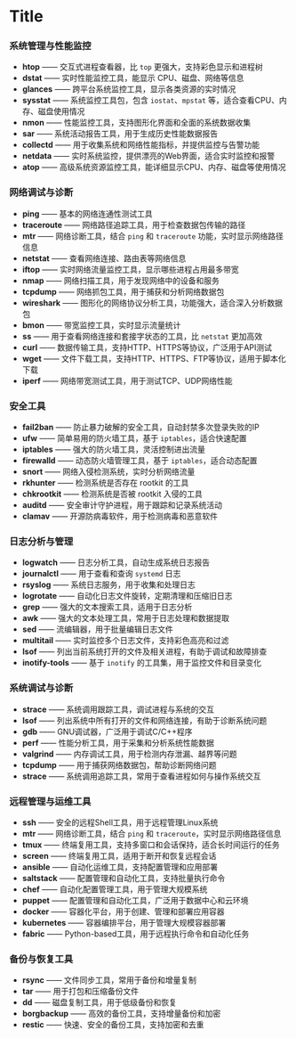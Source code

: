 # Title

### **系统管理与性能监控**
- **htop** —— 交互式进程查看器，比 `top` 更强大，支持彩色显示和进程树
- **dstat** —— 实时性能监控工具，能显示 CPU、磁盘、网络等信息
- **glances** —— 跨平台系统监控工具，显示各类资源的实时情况
- **sysstat** —— 系统监控工具包，包含 `iostat`、`mpstat` 等，适合查看CPU、内存、磁盘使用情况
- **nmon** —— 性能监控工具，支持图形化界面和全面的系统数据收集
- **sar** —— 系统活动报告工具，用于生成历史性能数据报告
- **collectd** —— 用于收集系统和网络性能指标，并提供监控与告警功能
- **netdata** —— 实时系统监控，提供漂亮的Web界面，适合实时监控和报警
- **atop** —— 高级系统资源监控工具，能详细显示CPU、内存、磁盘等使用情况

### **网络调试与诊断**
- **ping** —— 基本的网络连通性测试工具
- **traceroute** —— 网络路径追踪工具，用于检查数据包传输的路径
- **mtr** —— 网络诊断工具，结合 `ping` 和 `traceroute` 功能，实时显示网络路径信息
- **netstat** —— 查看网络连接、路由表等网络信息
- **iftop** —— 实时网络流量监控工具，显示哪些进程占用最多带宽
- **nmap** —— 网络扫描工具，用于发现网络中的设备和服务
- **tcpdump** —— 网络抓包工具，用于捕获和分析网络数据包
- **wireshark** —— 图形化的网络协议分析工具，功能强大，适合深入分析数据包
- **bmon** —— 带宽监控工具，实时显示流量统计
- **ss** —— 用于查看网络连接和套接字状态的工具，比 `netstat` 更加高效
- **curl** —— 数据传输工具，支持HTTP、HTTPS等协议，广泛用于API测试
- **wget** —— 文件下载工具，支持HTTP、HTTPS、FTP等协议，适用于脚本化下载
- **iperf** —— 网络带宽测试工具，用于测试TCP、UDP网络性能

### **安全工具**
- **fail2ban** —— 防止暴力破解的安全工具，自动封禁多次登录失败的IP
- **ufw** —— 简单易用的防火墙工具，基于 `iptables`，适合快速配置
- **iptables** —— 强大的防火墙工具，灵活控制进出流量
- **firewalld** —— 动态防火墙管理工具，基于 `iptables`，适合动态配置
- **snort** —— 网络入侵检测系统，实时分析网络流量
- **rkhunter** —— 检测系统是否存在 rootkit 的工具
- **chkrootkit** —— 检测系统是否被 rootkit 入侵的工具
- **auditd** —— 安全审计守护进程，用于跟踪和记录系统活动
- **clamav** —— 开源防病毒软件，用于检测病毒和恶意软件

### **日志分析与管理**
- **logwatch** —— 日志分析工具，自动生成系统日志报告
- **journalctl** —— 用于查看和查询 `systemd` 日志
- **rsyslog** —— 系统日志服务，用于收集和处理日志
- **logrotate** —— 自动化日志文件旋转，定期清理和压缩旧日志
- **grep** —— 强大的文本搜索工具，适用于日志分析
- **awk** —— 强大的文本处理工具，常用于日志处理和数据提取
- **sed** —— 流编辑器，用于批量编辑日志文件
- **multitail** —— 实时监控多个日志文件，支持彩色高亮和过滤
- **lsof** —— 列出当前系统打开的文件及相关进程，有助于调试和故障排查
- **inotify-tools** —— 基于 `inotify` 的工具集，用于监控文件和目录变化

### **系统调试与诊断**
- **strace** —— 系统调用跟踪工具，调试进程与系统的交互
- **lsof** —— 列出系统中所有打开的文件和网络连接，有助于诊断系统问题
- **gdb** —— GNU调试器，广泛用于调试C/C++程序
- **perf** —— 性能分析工具，用于采集和分析系统性能数据
- **valgrind** —— 内存调试工具，用于检测内存泄漏、越界等问题
- **tcpdump** —— 用于捕获网络数据包，帮助诊断网络问题
- **strace** —— 系统调用追踪工具，常用于查看进程如何与操作系统交互

### **远程管理与运维工具**
- **ssh** —— 安全的远程Shell工具，用于远程管理Linux系统
- **mtr** —— 网络诊断工具，结合 `ping` 和 `traceroute`，实时显示网络路径信息
- **tmux** —— 终端复用工具，支持多窗口和会话保持，适合长时间运行的任务
- **screen** —— 终端复用工具，适用于断开和恢复远程会话
- **ansible** —— 自动化运维工具，支持配置管理和应用部署
- **saltstack** —— 配置管理和自动化工具，支持批量执行命令
- **chef** —— 自动化配置管理工具，用于管理大规模系统
- **puppet** —— 配置管理和自动化工具，广泛用于数据中心和云环境
- **docker** —— 容器化平台，用于创建、管理和部署应用容器
- **kubernetes** —— 容器编排平台，用于管理大规模容器部署
- **fabric** —— Python-based工具，用于远程执行命令和自动化任务

### **备份与恢复工具**
- **rsync** —— 文件同步工具，常用于备份和增量复制
- **tar** —— 用于打包和压缩备份文件
- **dd** —— 磁盘复制工具，用于低级备份和恢复
- **borgbackup** —— 高效的备份工具，支持增量备份和加密
- **restic** —— 快速、安全的备份工具，支持加密和去重

